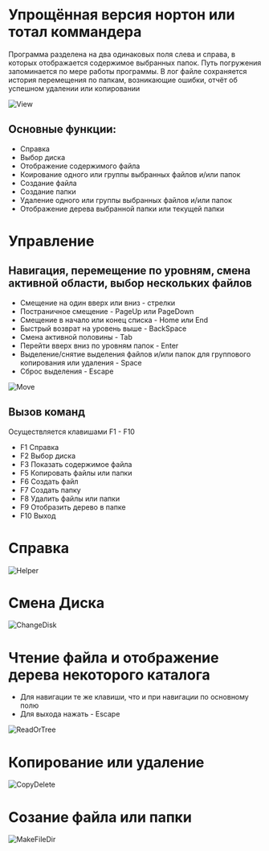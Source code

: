 # Упрощённая версия нортон или тотал коммандера

Программа разделена на два одинаковых поля слева и справа, в которых отображается содержимое выбранных папок. Путь погружения запоминается по мере работы программы.
В лог файле сохраняется история перемещения по папкам, возникающие ошибки, отчёт об успешном удалении или копировании

![View](https://user-images.githubusercontent.com/66882494/114164255-c0aee000-9933-11eb-8a67-14a56ddfe18a.gif)

## Основные функции:
- Справка
- Выбор диска
- Отображение содержимого файла
- Коирование одного или группы выбранных файлов и/или папок
- Создание файла
- Создание папки
- Удаление одного или группы выбранных файлов и/или папок
- Отображение дерева выбранной папки или текущей папки

# Управление
## Навигация, перемещение по уровням, смена активной области, выбор нескольких файлов

- Смещение на один вверх или вниз - стрелки
- Постраничное смещение - PageUp или PageDown
- Смещение в начало или конец списка - Home или End
- Быстрый возврат на уровень выше - BackSpace
- Смена активной половины - Tab
- Перейти вверх вниз по уровням папок - Enter
- Выделение/снятие выделения файлов и/или папок для группового копирования или удаления - Space
- Сброс выделения - Escape

![Move](https://user-images.githubusercontent.com/66882494/114167605-d6260900-9937-11eb-97bc-59e147758625.gif)

## Вызов команд

Осуществляется клавишами F1 - F10
- F1  Справка
- F2  Выбор диска
- F3  Показать содержимое файла
- F5  Копировать файлы или папки
- F6  Создать файл
- F7  Создать папку
- F8  Удалить файлы или папки
- F9  Отобразить дерево в папке
- F10 Выход

# Справка

![Helper](https://user-images.githubusercontent.com/66882494/114195195-ec908c80-9958-11eb-9f90-57f1ec6f3f13.gif)

# Смена Диска

![ChangeDisk](https://user-images.githubusercontent.com/66882494/114168382-de327880-9938-11eb-9530-70367173ebd8.gif)

# Чтение файла и отображение дерева некоторого каталога

- Для навигации те же клавиши, что и при навигации по основному полю
- Для выхода нажать - Escape

![ReadOrTree](https://user-images.githubusercontent.com/66882494/114169143-d8896280-9939-11eb-8412-da74f1aa352e.gif)

# Копирование или удаление

![CopyDelete](https://user-images.githubusercontent.com/66882494/114193496-41330800-9957-11eb-8241-8d652f67e863.gif)

# Созание файла или папки

![MakeFileDir](https://user-images.githubusercontent.com/66882494/114194591-55c3d000-9958-11eb-8b63-cc66b3415566.gif)
